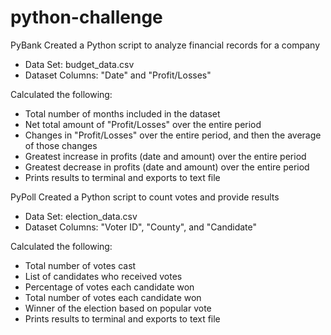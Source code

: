 # python-challenge

PyBank
Created a Python script to analyze financial records for a company
* Data Set: budget_data.csv
* Dataset Columns: "Date" and "Profit/Losses"

Calculated the following:
* Total number of months included in the dataset
* Net total amount of "Profit/Losses" over the entire period
* Changes in "Profit/Losses" over the entire period, and then the average of those changes
* Greatest increase in profits (date and amount) over the entire period
* Greatest decrease in profits (date and amount) over the entire period
* Prints results to terminal and exports to text file

PyPoll
Created a Python script to count votes and provide results
* Data Set: election_data.csv 
* Dataset Columns: "Voter ID", "County", and "Candidate"

Calculated the following:
* Total number of votes cast
* List of candidates who received votes
* Percentage of votes each candidate won
* Total number of votes each candidate won
* Winner of the election based on popular vote
* Prints results to terminal and exports to text file
